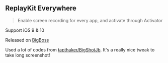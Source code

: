 ## ReplayKit Everywhere  
> Enable screen recording for every app, and activate through Activator  

Support iOS 9 & 10  

Released on [BigBoss](http://cydia.saurik.com/package/com.estertion.replaykiteverywhere/)  

Used a lot of codes from [tapthaker/BigShotJb](https://github.com/tapthaker/BigShotJb/). It's a really nice tweak to take long screenshot!  